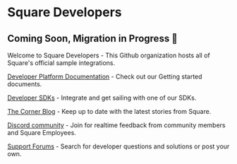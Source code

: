 # Square Developers

## Coming Soon, Migration in Progress 🚧

Welcome to Square Developers - This Github organization hosts all of Square's official sample integrations.

[Developer Platform Documentation](https://developer.squareup.com/docs) - Check out our Getting started documents.

[Developer SDKs](https://developer.squareup.com/docs/sdks) - Integrate and get sailing with one of our SDKs.

[The Corner Blog](https://developer.squareup.com/blog) - Keep up to date with the latest stories from Square.

[Discord community](https://discord.gg/squaredev) - Join for realtime feedback from community members and Square Employees.

[Support Forums](https://developer.squareup.com/forums) - Search for developer questions and solutions or post your own.
